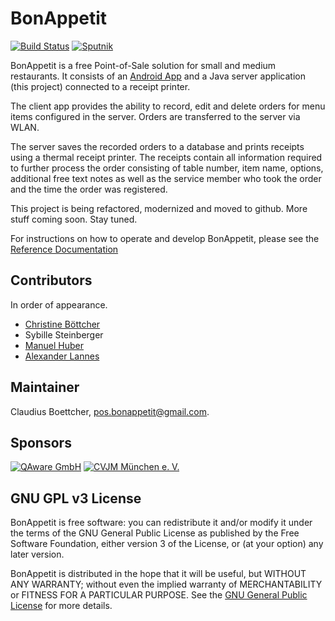 # BonAppetit

[![Build Status](https://travis-ci.org/clboettcher/bonappetit.svg?branch=develop)](https://travis-ci.org/clboettcher/bonappetit) [![Sputnik](https://sputnik.ci/conf/badge)](https://sputnik.ci/app#/builds/clboettcher/bonappetit)

BonAppetit is a free Point-of-Sale solution for small and medium restaurants. It consists of an [Android App](https://github.com/clboettcher/bonappetit-android-app) and a Java
server application (this project) connected to a receipt printer.

The client app provides the ability to record, edit and delete
orders for menu items configured in the server. Orders are transferred to the server via WLAN.

The server saves the recorded orders to a database and prints receipts using a thermal receipt printer. The receipts
contain all information required to further process the order consisting of table number, item name, options,
additional free text notes as well as the service member who took the order and the time the order was registered.

This project is being refactored, modernized and moved to github. More stuff coming soon. Stay tuned.

For instructions on how to operate and develop BonAppetit, please see the [Reference Documentation](https://clboettcher.github.io/bonappetit/) 

## Contributors

In order of appearance.

* [Christine Böttcher](https://github.com/ChristineBoettcher)
* Sybille Steinberger
* [Manuel Huber](https://github.com/nelo112)
* [Alexander Lannes](https://github.com/alexander-lannes)

## Maintainer

Claudius Boettcher, <pos.bonappetit@gmail.com>.

## Sponsors

[![QAware GmbH](https://github.com/clboettcher/bonappetit/blob/develop/wiki/qaware.png?raw=true)](http://www.qaware.de)
[![CVJM München e. V.](https://github.com/clboettcher/bonappetit/blob/develop/wiki/cvjm.jpg?raw=true)](https://www.cvjm-muenchen.org/)

## GNU GPL v3 License

BonAppetit is free software: you can redistribute it and/or modify
it under the terms of the GNU General Public License as published by
the Free Software Foundation, either version 3 of the License, or
(at your option) any later version.

BonAppetit is distributed in the hope that it will be useful,
but WITHOUT ANY WARRANTY; without even the implied warranty of
MERCHANTABILITY or FITNESS FOR A PARTICULAR PURPOSE.  See the
[GNU General Public License](LICENSE) for more details.
